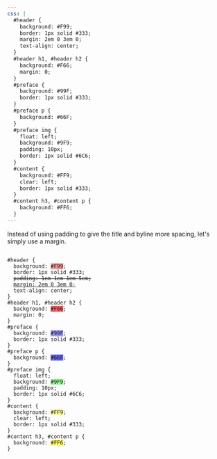 ```yaml
---
css: |
  #header {
    background: #F99;
    border: 1px solid #333;
    margin: 2em 0 3em 0;
    text-align: center;
  }
  #header h1, #header h2 {
    background: #F66;
    margin: 0;
  }
  #preface {
    background: #99F;
    border: 1px solid #333;
  }
  #preface p {
    background: #66F;
  }
  #preface img {
    float: left;
    background: #9F9;
    padding: 10px;
    border: 1px solid #6C6;
  }
  #content {
    background: #FF9;
    clear: left;
    border: 1px solid #333;
  }
  #content h3, #content p {
    background: #FF6;
  }
---
```


Instead of using padding to give the title and byline more spacing, let's simply use a margin.

<pre><code>
#header {
  background: <span style="background: #F99;">#F99</span>;
  border: 1px solid #333;
  <del>padding: 1em 1em 1em 5em;</del>
  <ins>margin: 2em 0 3em 0;</ins>
  text-align: center;
}
#header h1, #header h2 {
  background: <span style="background: #F66;">#F66</span>;
  margin: 0;
}
#preface {
  background: <span style="background: #99F;">#99F</span>;
  border: 1px solid #333;
}
#preface p {
  background: <span style="background: #66F;">#66F</span>;
}
#preface img {
  float: left;
  background: <span style="background: #9F9;">#9F9</span>;
  padding: 10px;
  border: 1px solid #6C6;
}
#content {
  background: <span style="background: #FF9;">#FF9</span>;
  clear: left;
  border: 1px solid #333;
}
#content h3, #content p {
  background: <span style="background: #FF6;">#FF6</span>;
}
</code></pre>
